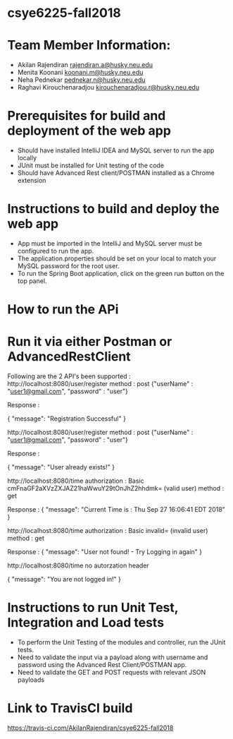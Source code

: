 # csye6225-fall2018

# Team Member Information:
- Akilan Rajendiran         rajendiran.a@husky.neu.edu
- Menita Koonani            koonani.m@husky.neu.edu
- Neha Pednekar             pednekar.n@husky.neu.edu
- Raghavi Kirouchenaradjou  kirouchenaradjou.r@husky.neu.edu 



# Prerequisites for build and deployment of the web app

- Should have installed IntelliJ IDEA and MySQL server to run the app locally
- JUnit must be installed for Unit testing of the code
- Should have Advanced Rest client/POSTMAN installed as a Chrome extension

# Instructions to build and deploy the web app

- App must be imported in the IntelliJ and MySQL server must be configured to run the app.
- The application.properties should be set on your local to match your MySQL password for the root user.
- To run the Spring Boot application, click on the green run button on the top panel.

# How to run the APi
# Run it via either Postman or AdvancedRestClient 
Following are the 2 API's been supported :
http://localhost:8080/user/register
method : post 
{"userName" : "user1@gmail.com",
"password" : "user"}

Response :

{
"message": "Registration Successful"
}


http://localhost:8080/user/register
method : post 
{"userName" : "user1@gmail.com",
"password" : "user"}

Response :

{
"message": "User already exists!"
}

http://localhost:8080/time
authorization : Basic cmFnaGF2aXVzZXJAZ21haWwuY29tOnJhZ2hhdmk= (valid user)
method : get

Response : 
{
"message": "Current Time is : Thu Sep 27 16:06:41 EDT 2018"
}

http://localhost:8080/time
authorization : Basic invalid= (invalid user)
method : get

Response : 
{
"message": "User not found! - Try Logging in again"
}

http://localhost:8080/time
no autorzation header

{
"message": "You are not logged in!"
}


# Instructions to run Unit Test, Integration and Load tests

- To perform the Unit Testing of the modules and controller, run the JUnit tests.
- Need to validate the input via a payload along with username and password using the Advanced Rest Client/POSTMAN app.
- Need to validate the GET and POST requests with relevant JSON payloads

# Link to TravisCI build

  https://travis-ci.com/AkilanRajendiran/csye6225-fall2018





